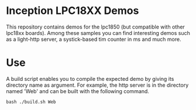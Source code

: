 # Inception LPC18XX Demos
This repository contains demos for the lpc1850 (but compatible with other lpc18xx boards).
Among these samples you can find interesting demos such as a light-http server, a systick-based tim counter in ms and much more.

# Use

A build script enables you to compile the expected demo by giving its directory name as argument.
For example, the http server is in the directory named 'Web' and can be built with the following command.
```
bash ./build.sh Web
```
